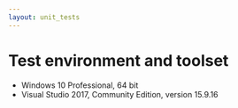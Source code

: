 ```yaml
---
layout: unit_tests
---
```


# Test environment and toolset 

* Windows 10 Professional, 64 bit
* Visual Studio 2017, Community Edition, version 15.9.16
